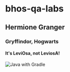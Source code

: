 # bhos-qa-labs
## Hermione Granger
### Gryffindor, Hogwarts
#### It's LeviOsa, not LeviosA!

![Java with Gradle](https://github.com/gozalovash/bhos-qa-labs/actions/workflows/gradle.yml/badge.svg)
